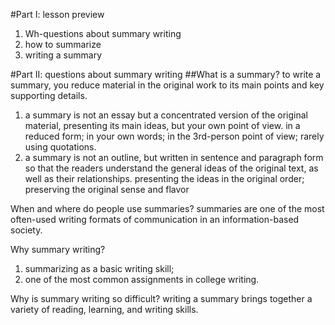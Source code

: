 #Part I: lesson preview
1. Wh-questions about summary writing
1. how to summarize
1. writing a summary

#Part II: questions about summary writing
##What is a summary?
to write a summary, you reduce material in the original work to its main points and key supporting details.
1) a summary is not an essay but a concentrated version of the original material, presenting its main ideas, but your own point of view. in a reduced form; in your own words; in the 3rd-person point of view; rarely using quotations.
2) a summary is not an outline, but written in sentence and paragraph form so that the readers understand the general ideas of the original text, as well as their relationships. presenting the ideas in the original order;  preserving the original sense and flavor

When and where do people use summaries?
summaries are one of the most often-used writing formats of communication in an information-based society.

Why summary writing?
1) summarizing as a basic writing skill;
2) one of the most common assignments in college writing.

Why is summary writing so difficult?
writing a summary brings together a variety of reading, learning, and writing skills.
